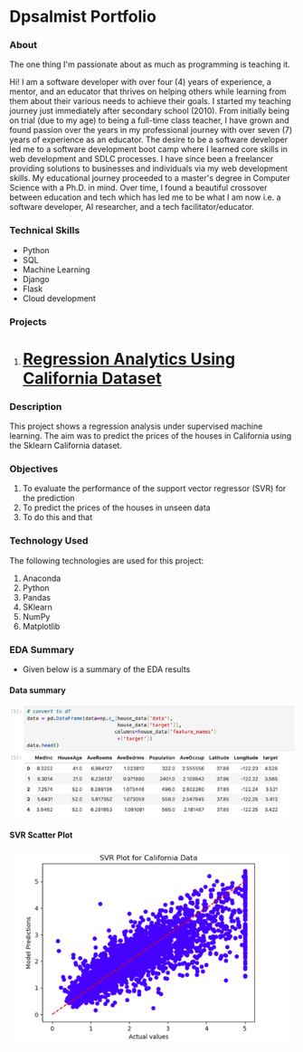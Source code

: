 # Dpsalmist Portfolio

### About
The one thing I'm passionate about as much as programming is teaching it.
 
Hi! I am a software developer with over four (4) years of experience, a mentor, and an educator that thrives on helping others while learning from them about their various needs to achieve their goals. I started my teaching journey just immediately after secondary school (2010). From initially being on trial (due to my age) to being a full-time class teacher, I have grown and found passion over the years in my professional journey with over seven (7) years of experience as an educator. The desire to be a software developer led me to a software development boot camp where I learned core skills in web development and SDLC processes. I have since been a freelancer providing solutions to businesses and individuals via my web development skills. My educational journey proceeded to a master's degree in Computer Science with a Ph.D. in mind. Over time, I found a beautiful crossover between education and tech which has led me to be what I am now i.e. a software developer, AI researcher, and a tech facilitator/educator.

### Technical Skills
- Python
- SQL
- Machine Learning
- Django
- Flask
- Cloud development


### Projects

1. # [Regression Analytics Using California Dataset](https://github.com/DPsalmist/data_analytics_project)

### Description
This project shows a regression analysis under supervised machine learning. The aim was to predict the prices of the houses in California using the Sklearn California dataset.

### Objectives
1. To evaluate the performance of the support vector regressor (SVR) for the prediction
2. To predict the prices of the houses in unseen data
3. To do this and that

### Technology Used
The following technologies are used for this project:
  1. Anaconda
  2. Python
  3. Pandas
  4. SKlearn
  5. NumPy
  6. Matplotlib

### EDA Summary
  - Given below is a summary of the EDA results
  #### Data summary
  ![first five rows of the dataset](images/data_head.png)

  #### SVR Scatter Plot
  ![svr result](images/svr_scatterplot.png)
  





